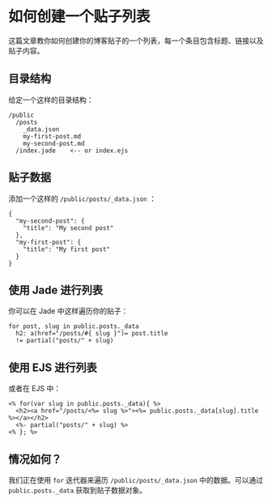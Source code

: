 # 如何创建一个贴子列表

这篇文章教你如何创建你的博客贴子的一个列表，每一个条目包含标题、链接以及贴子内容。

## 目录结构

给定一个这样的目录结构：

``` 
/public
  /posts
    _data.json
    my-first-post.md
    my-second-post.md
  /index.jade    <-- or index.ejs
```

## 贴子数据

添加一个这样的 `/public/posts/_data.json` ：

``` 
{
  "my-second-post": {
    "title": "My second post"
  },
  "my-first-post": {
    "title": "My first post"
  }
}
```

## 使用 Jade 进行列表
你可以在 Jade 中这样遍历你的贴子：

``` 
for post, slug in public.posts._data
  h2: a(href="/posts/#{ slug }")= post.title
  != partial("posts/" + slug)
```

## 使用 EJS 进行列表

或者在 EJS 中：

``` 
<% for(var slug in public.posts._data){ %>
  <h2><a href="/posts/<%= slug %>"><%= public.posts._data[slug].title %></a></h2>
  <%- partial("posts/" + slug) %>
<% }; %>
```

## 情况如何？

我们正在使用 `for` 迭代器来遍历 `/public/posts/_data.json` 中的数据。可以通过 `public.posts._data` 获取到贴子数据对象。